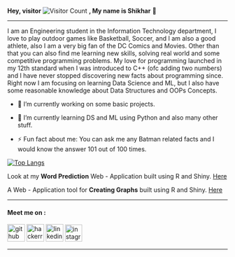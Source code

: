 **Hey, visitor** ![Visitor Count](https://profile-counter.glitch.me/shikharkrdixit/count.svg) **, My name is Shikhar** 👋


***

I am an Engineering student in the Information Technology department, I love to play outdoor games like Basketball, Soccer, and I am also a good athlete, also I am a very big fan of the DC Comics and Movies. Other than that you can also find me learning new skills, solving real world and some competitive programming problems. My love for programming launched in my 12th standard when I was introduced to C++ (ofc adding two numbers) and I have never stopped discovering new facts about programming since. Right now I am focusing on learning Data Science and ML, but I also have some reasonable knowledge about Data Structures and OOPs Concepts.






- 🔭 I’m currently working on some basic projects.

- 🌱 I’m currently learning DS and ML using Python and also many other stuff.

- ⚡ Fun fact about me: You can ask me any Batman related facts and I would know the answer 101 out of 100 times.



[![Top Langs](https://github-readme-stats.vercel.app/api/top-langs/?username=shikharkrdixit&hide=javascript,html)](https://github.com/shikharkrdixit/github-readme-stats)


Look at my **Word Prediction** Web - Application built using R and Shiny. [Here](https://shikharkrdixit.shinyapps.io/ngram_match/)



A Web - Application tool for **Creating Graphs** built using R and Shiny. [Here](https://shikharkrdixit.shinyapps.io/CreatingGraphs/?_ga=2.29091516.1841408205.1617125902-1560055809.1613538410)





***

#### Meet me on :
[<img src='https://cdn.jsdelivr.net/npm/simple-icons@3.0.1/icons/github.svg' alt='github' height='40'>](https://github.com/shikharkrdixit)  [<img src='https://cdn.jsdelivr.net/npm/simple-icons@3.0.1/icons/hackerrank.svg' alt='hackerrank' height='40'>](https://www.hackerrank.com/sdixit362)  [<img src='https://cdn.jsdelivr.net/npm/simple-icons@3.0.1/icons/linkedin.svg' alt='linkedin' height='40'>](https://www.linkedin.com/in/shikharkrdixit/)   [<img src='https://cdn.jsdelivr.net/npm/simple-icons@3.0.1/icons/instagram.svg' alt='instagram' height='39'>](https://www.instagram.com/mr.malfaisant/)  

_______



